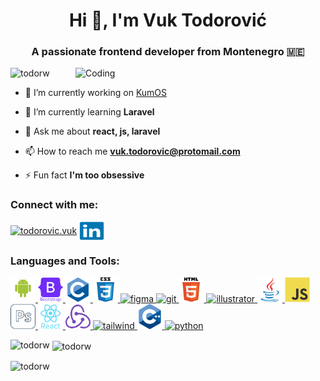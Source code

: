 <h1 align="center">Hi 👋, I'm Vuk Todorović</h1>
<h3 align="center">A passionate frontend developer from Montenegro 🇲🇪</h3>

<img align="right" alt="Coding" width="400" src="https://cdn.dribbble.com/users/1162077/screenshots/3848914/programmer.gif">

<p align="left"> <img src="https://komarev.com/ghpvc/?username=todorw&label=Profile%20views&color=0e75b6&style=flat" alt="todorw" /> </p>

- 🔭 I’m currently working on [KumOS](https://github.com/TodorW/KumOS)

- 🌱 I’m currently learning **Laravel**

- 💬 Ask me about **react, js, laravel**

- 📫 How to reach me **vuk.todorovic@protomail.com**

- ⚡ Fun fact **I'm too obsessive**

<h3 align="left">Connect with me:</h3>
<p align="left">
<a href="https://instagram.com/todorovic.vuk" target="blank"><img align="center" src="https://raw.githubusercontent.com/rahuldkjain/github-profile-readme-generator/master/src/images/icons/Social/instagram.svg" alt="todorovic.vuk" height="30" width="40" /></a>
  <a href="www.linkedin.com/in/vuktodorovic" target="blank"><img align="center" src="https://raw.githubusercontent.com/devicons/devicon/refs/heads/master/icons/linkedin/linkedin-original.svg" alt="Vuk Todorović" height="30" width="40" /></a>
</p>

<h3 align="left">Languages and Tools:</h3>
<p align="left"> <a href="https://developer.android.com" target="_blank" rel="noreferrer"> <img src="https://raw.githubusercontent.com/devicons/devicon/master/icons/android/android-original-wordmark.svg" alt="android" width="40" height="40"/> </a> <a href="https://getbootstrap.com" target="_blank" rel="noreferrer"> <img src="https://raw.githubusercontent.com/devicons/devicon/master/icons/bootstrap/bootstrap-plain-wordmark.svg" alt="bootstrap" width="40" height="40"/> </a> <a href="https://www.cprogramming.com/" target="_blank" rel="noreferrer"> <img src="https://raw.githubusercontent.com/devicons/devicon/master/icons/c/c-original.svg" alt="c" width="40" height="40"/> </a> <a href="https://www.w3schools.com/css/" target="_blank" rel="noreferrer"> <img src="https://raw.githubusercontent.com/devicons/devicon/master/icons/css3/css3-original-wordmark.svg" alt="css3" width="40" height="40"/> </a> <a href="https://www.figma.com/" target="_blank" rel="noreferrer"> <img src="https://www.vectorlogo.zone/logos/figma/figma-icon.svg" alt="figma" width="40" height="40"/> </a> <a href="https://git-scm.com/" target="_blank" rel="noreferrer"> <img src="https://www.vectorlogo.zone/logos/git-scm/git-scm-icon.svg" alt="git" width="40" height="40"/> </a> <a href="https://www.w3.org/html/" target="_blank" rel="noreferrer"> <img src="https://raw.githubusercontent.com/devicons/devicon/master/icons/html5/html5-original-wordmark.svg" alt="html5" width="40" height="40"/> </a> <a href="https://www.adobe.com/in/products/illustrator.html" target="_blank" rel="noreferrer"> <img src="https://www.vectorlogo.zone/logos/adobe_illustrator/adobe_illustrator-icon.svg" alt="illustrator" width="40" height="40"/> </a> <a href="https://www.java.com" target="_blank" rel="noreferrer"> <img src="https://raw.githubusercontent.com/devicons/devicon/master/icons/java/java-original.svg" alt="java" width="40" height="40"/> </a> <a href="https://developer.mozilla.org/en-US/docs/Web/JavaScript" target="_blank" rel="noreferrer"> <img src="https://raw.githubusercontent.com/devicons/devicon/master/icons/javascript/javascript-original.svg" alt="javascript" width="40" height="40"/> </a>  <a href="https://www.photoshop.com/en" target="_blank" rel="noreferrer"> <img src="https://raw.githubusercontent.com/devicons/devicon/master/icons/photoshop/photoshop-line.svg" alt="photoshop" width="40" height="40"/> </a> <a href="https://reactjs.org/" target="_blank" rel="noreferrer"> <img src="https://raw.githubusercontent.com/devicons/devicon/master/icons/react/react-original-wordmark.svg" alt="react" width="40" height="40"/> </a> <a href="https://redux.js.org" target="_blank" rel="noreferrer"> <img src="https://raw.githubusercontent.com/devicons/devicon/master/icons/redux/redux-original.svg" alt="redux" width="40" height="40"/> </a> <a href="https://tailwindcss.com/" target="_blank" rel="noreferrer"> <img src="https://www.vectorlogo.zone/logos/tailwindcss/tailwindcss-icon.svg" alt="tailwind" width="40" height="40"/> </a> <a href="https://cplusplus.com/" target="_blank" rel="noreferrer"> <img src="https://raw.githubusercontent.com/devicons/devicon/refs/heads/master/icons/cplusplus/cplusplus-original.svg" alt="c++" width="40" height="40"/> </a> <a href="https://python.com/" target="_blank" rel="noreferrer"> <img src="https://raw.githubusercontent.com/jmnote/z-icons/refs/heads/master/svg/python.svg" alt="python" width="40" height="40"/> </a></p>

<p><img align="left" src="https://github-readme-stats.vercel.app/api/top-langs?username=todorw&show_icons=true&locale=en&layout=compact" alt="todorw" /></p>

<p>&nbsp;<img align="center" src="https://github-readme-stats.vercel.app/api?username=todorw&show_icons=true&locale=en" alt="todorw" /></p>

<p><img align="center" src="https://camo.githubusercontent.com/5f02fb7a716ae331d02cc99e8bcd018ea14cf3f6024f6b3399ad826fbaf549ee/68747470733a2f2f6769746875622d726561646d652d73747265616b2d73746174732e6865726f6b756170702e636f6d2f3f757365723d746f646f727726" alt="todorw" /></p>
